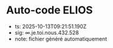 # Auto-code ELIOS
- ts: 2025-10-13T09:21:51.190Z
- sig: ∞.je.toi.nous.432.528
- note: fichier généré automatiquement